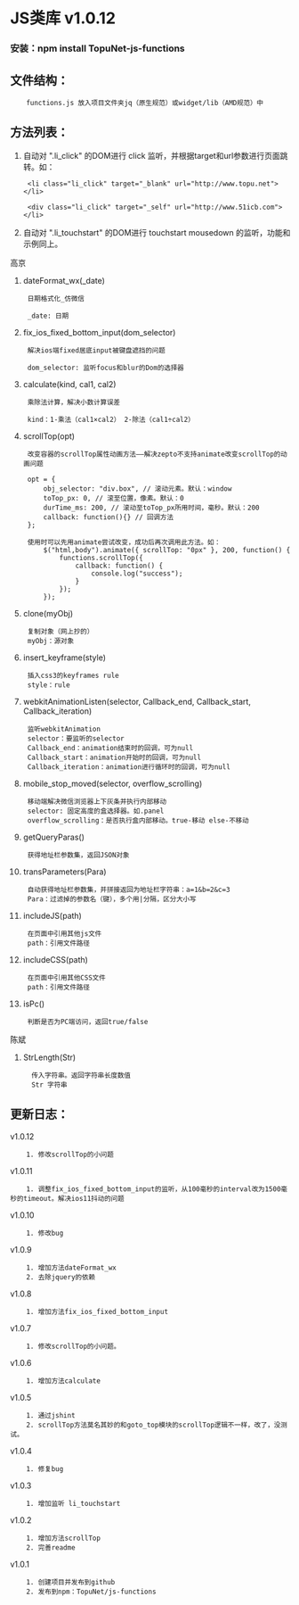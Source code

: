 # JS类库 v1.0.12
### 安装：npm install TopuNet-js-functions

文件结构：
-------------
        functions.js 放入项目文件夹jq（原生规范）或widget/lib（AMD规范）中

方法列表：
-------------

1. 自动对 ".li_click" 的DOM进行 click 监听，并根据target和url参数进行页面跳转。如：

		<li class="li_click" target="_blank" url="http://www.topu.net"></li>
		
		<div class="li_click" target="_self" url="http://www.51icb.com"></li>

2. 自动对 ".li_touchstart" 的DOM进行 touchstart mousedown 的监听，功能和示例同上。

高京

1. dateFormat_wx(_date)

        日期格式化_仿微信
        
        _date: 日期

1. fix_ios_fixed_bottom_input(dom_selector)

        解决ios端fixed居底input被键盘遮挡的问题

        dom_selector: 监听focus和blur的Dom的选择器

1. calculate(kind, cal1, cal2)
        
        乘除法计算，解决小数计算误差
        
        kind：1-乘法（cal1×cal2） 2-除法（cal1÷cal2）

1. scrollTop(opt)

        改变容器的scrollTop属性动画方法——解决zepto不支持animate改变scrollTop的动画问题
        
        opt = {
            obj_selector: "div.box", // 滚动元素。默认：window
            toTop_px: 0, // 滚至位置，像素。默认：0
            durTime_ms: 200, // 滚动至toTop_px所用时间，毫秒。默认：200
            callback: function(){} // 回调方法
        };

        使用时可以先用animate尝试改变，成功后再次调用此方法。如：
            $("html,body").animate({ scrollTop: "0px" }, 200, function() {
                functions.scrollTop({
                    callback: function() {
                        console.log("success");
                    }
                });
            });

1. clone(myObj)

        复制对象（网上抄的）
        myObj：源对象
        
1. insert_keyframe(style)

        插入css3的keyframes rule
        style：rule
        
1. webkitAnimationListen(selector, Callback_end, Callback_start, Callback_iteration)
        
        监听webkitAnimation
        selector：要监听的selector
        Callback_end：animation结束时的回调，可为null
        Callback_start：animation开始时的回调，可为null
        Callback_iteration：animation进行循环时的回调，可为null
        
1. mobile_stop_moved(selector, overflow_scrolling)

        移动端解决微信浏览器上下灰条并执行内部移动
        selector: 固定高度的盒选择器。如.panel
        overflow_scrolling：是否执行盒内部移动。true-移动 else-不移动
        
1. getQueryParas() 

        获得地址栏参数集，返回JSON对象
        
1. transParameters(Para)

        自动获得地址栏参数集，并拼接返回为地址栏字符串：a=1&b=2&c=3
        Para：过滤掉的参数名（键），多个用|分隔，区分大小写
        
1. includeJS(path)

        在页面中引用其他js文件
        path：引用文件路径
        
1. includeCSS(path)

        在页面中引用其他CSS文件
        path：引用文件路径
        
1. isPc()

        判断是否为PC端访问，返回true/false
        
陈斌

1. StrLength(Str)

         传入字符串。返回字符串长度数值
         Str 字符串
        
更新日志：
-------------
v1.0.12

        1. 修改scrollTop的小问题

v1.0.11

        1. 调整fix_ios_fixed_bottom_input的监听，从100毫秒的interval改为1500毫秒的timeout。解决ios11抖动的问题

v1.0.10

        1. 修改bug

v1.0.9

        1. 增加方法dateFormat_wx
        2. 去除jquery的依赖

v1.0.8

        1. 增加方法fix_ios_fixed_bottom_input

v1.0.7

        1. 修改scrollTop的小问题。

v1.0.6

        1. 增加方法calculate

v1.0.5

        1. 通过jshint
        2. scrollTop方法莫名其妙的和goto_top模块的scrollTop逻辑不一样，改了，没测试。

v1.0.4

        1. 修复bug

v1.0.3

        1. 增加监听 li_touchstart

v1.0.2

        1. 增加方法scrollTop
        2. 完善readme

v1.0.1

        1. 创建项目并发布到github
        2. 发布到npm：TopuNet/js-functions
